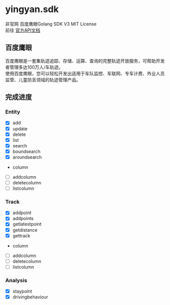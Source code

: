 # yingyan.sdk
非官网 百度鹰眼Golang SDK V3 MIT License   
前往 [官方API文档](http://lbsyun.baidu.com/index.php?title=yingyan/api/v3/all)
## 百度鹰眼
百度鹰眼是一套集轨迹追踪、存储、运算、查询的完整轨迹开放服务，可帮助开发者管理多达100万人/车轨迹。   
使用百度鹰眼，您可以轻松开发出适用于车队监控、车联网、专车计费、外业人员监管、儿童防丢领域的轨迹管理产品。

## 完成进度

### Entity
- [x] add   
- [x] update   
- [x] delete   
- [x] list   
- [x] search   
- [x] boundsearch   
- [x] aroundsearch  
 - column
 - [ ] addcolumn
 - [ ] deletecolumn
 - [ ] listcolumn

### Track
- [x] addpoint
- [x] addpoints
- [x] getlatestpoint   
- [x] getdistance   
- [x] gettrack   
- column
 - [ ] addcolumn
 - [ ] deletecolumn
 - [ ] listcolumn

### Analysis
- [x] staypoint
- [x] drivingbehaviour
